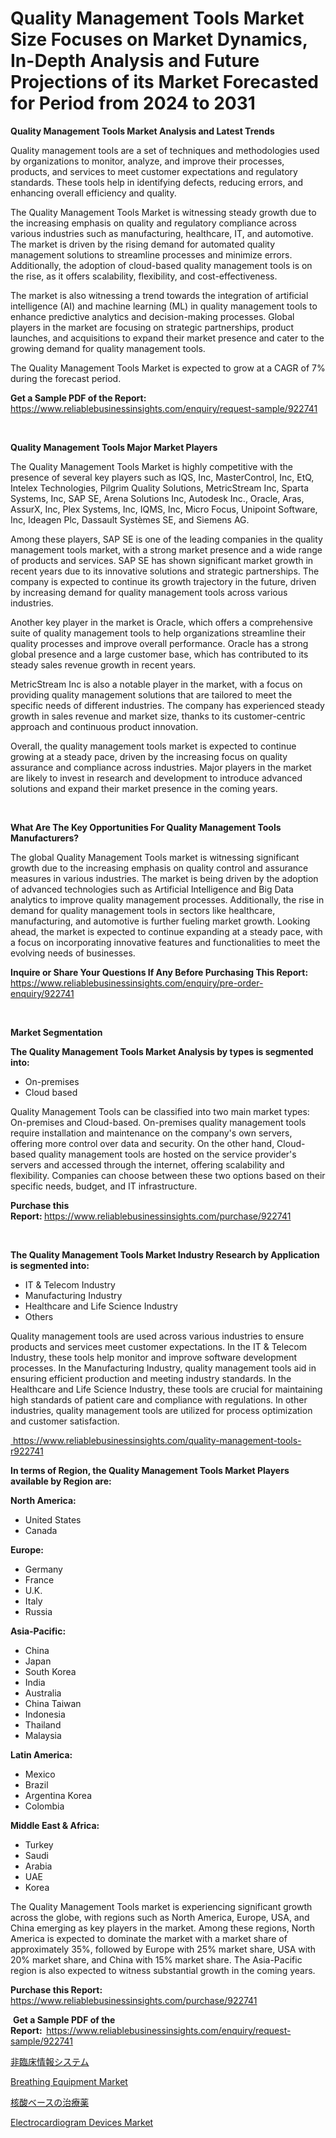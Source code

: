 <p><h1>Quality Management Tools Market Size Focuses on Market Dynamics, In-Depth Analysis and Future Projections of its Market Forecasted for Period from 2024 to 2031</h1></p><p><strong>Quality Management Tools Market Analysis and Latest Trends</strong></p>
<p><p>Quality management tools are a set of techniques and methodologies used by organizations to monitor, analyze, and improve their processes, products, and services to meet customer expectations and regulatory standards. These tools help in identifying defects, reducing errors, and enhancing overall efficiency and quality.</p><p>The Quality Management Tools Market is witnessing steady growth due to the increasing emphasis on quality and regulatory compliance across various industries such as manufacturing, healthcare, IT, and automotive. The market is driven by the rising demand for automated quality management solutions to streamline processes and minimize errors. Additionally, the adoption of cloud-based quality management tools is on the rise, as it offers scalability, flexibility, and cost-effectiveness.</p><p>The market is also witnessing a trend towards the integration of artificial intelligence (AI) and machine learning (ML) in quality management tools to enhance predictive analytics and decision-making processes. Global players in the market are focusing on strategic partnerships, product launches, and acquisitions to expand their market presence and cater to the growing demand for quality management tools.</p><p>The Quality Management Tools Market is expected to grow at a CAGR of 7% during the forecast period.</p></p>
<p><strong>Get a Sample PDF of the Report:&nbsp;</strong> <a href="https://www.reliablebusinessinsights.com/enquiry/request-sample/922741">https://www.reliablebusinessinsights.com/enquiry/request-sample/922741</a></p>
<p>&nbsp;</p>
<p><strong>Quality Management Tools Major Market Players</strong></p>
<p><p>The Quality Management Tools Market is highly competitive with the presence of several key players such as IQS, Inc, MasterControl, Inc, EtQ, Intelex Technologies, Pilgrim Quality Solutions, MetricStream Inc, Sparta Systems, Inc, SAP SE, Arena Solutions Inc, Autodesk Inc., Oracle, Aras, AssurX, Inc, Plex Systems, Inc, IQMS, Inc, Micro Focus, Unipoint Software, Inc, Ideagen Plc, Dassault Systèmes SE, and Siemens AG.</p><p>Among these players, SAP SE is one of the leading companies in the quality management tools market, with a strong market presence and a wide range of products and services. SAP SE has shown significant market growth in recent years due to its innovative solutions and strategic partnerships. The company is expected to continue its growth trajectory in the future, driven by increasing demand for quality management tools across various industries.</p><p>Another key player in the market is Oracle, which offers a comprehensive suite of quality management tools to help organizations streamline their quality processes and improve overall performance. Oracle has a strong global presence and a large customer base, which has contributed to its steady sales revenue growth in recent years.</p><p>MetricStream Inc is also a notable player in the market, with a focus on providing quality management solutions that are tailored to meet the specific needs of different industries. The company has experienced steady growth in sales revenue and market size, thanks to its customer-centric approach and continuous product innovation.</p><p>Overall, the quality management tools market is expected to continue growing at a steady pace, driven by the increasing focus on quality assurance and compliance across industries. Major players in the market are likely to invest in research and development to introduce advanced solutions and expand their market presence in the coming years.</p></p>
<p>&nbsp;</p>
<p><strong>What Are The Key Opportunities For Quality Management Tools Manufacturers?</strong></p>
<p><p>The global Quality Management Tools market is witnessing significant growth due to the increasing emphasis on quality control and assurance measures in various industries. The market is being driven by the adoption of advanced technologies such as Artificial Intelligence and Big Data analytics to improve quality management processes. Additionally, the rise in demand for quality management tools in sectors like healthcare, manufacturing, and automotive is further fueling market growth. Looking ahead, the market is expected to continue expanding at a steady pace, with a focus on incorporating innovative features and functionalities to meet the evolving needs of businesses.</p></p>
<p><strong>Inquire or Share Your Questions If Any Before Purchasing This Report:</strong> <a href="https://www.reliablebusinessinsights.com/enquiry/pre-order-enquiry/922741">https://www.reliablebusinessinsights.com/enquiry/pre-order-enquiry/922741</a></p>
<p>&nbsp;</p>
<p><strong>Market Segmentation</strong></p>
<p><strong>The Quality Management Tools Market Analysis by types is segmented into:</strong></p>
<p><ul><li>On-premises</li><li>Cloud based</li></ul></p>
<p><p>Quality Management Tools can be classified into two main market types: On-premises and Cloud-based. On-premises quality management tools require installation and maintenance on the company's own servers, offering more control over data and security. On the other hand, Cloud-based quality management tools are hosted on the service provider's servers and accessed through the internet, offering scalability and flexibility. Companies can choose between these two options based on their specific needs, budget, and IT infrastructure.</p></p>
<p><strong>Purchase this Report:&nbsp;</strong><a href="https://www.reliablebusinessinsights.com/purchase/922741">https://www.reliablebusinessinsights.com/purchase/922741</a></p>
<p>&nbsp;</p>
<p><strong>The Quality Management Tools Market Industry Research by Application is segmented into:</strong></p>
<p><ul><li>IT & Telecom Industry</li><li>Manufacturing Industry</li><li>Healthcare and Life Science Industry</li><li>Others</li></ul></p>
<p><p>Quality management tools are used across various industries to ensure products and services meet customer expectations. In the IT & Telecom Industry, these tools help monitor and improve software development processes. In the Manufacturing Industry, quality management tools aid in ensuring efficient production and meeting industry standards. In the Healthcare and Life Science Industry, these tools are crucial for maintaining high standards of patient care and compliance with regulations. In other industries, quality management tools are utilized for process optimization and customer satisfaction.</p></p>
<p><a href="https://www.reliablebusinessinsights.com/quality-management-tools-r922741">&nbsp;https://www.reliablebusinessinsights.com/quality-management-tools-r922741</a></p>
<p><strong>In terms of Region, the Quality Management Tools Market Players available by Region are:</strong></p>
<p>
    <p> <strong> North America: </strong>
        <ul>
            <li>United States</li>
            <li>Canada</li>
        </ul>
        </p> 
    <p> <strong> Europe: </strong>
        <ul>
            <li>Germany</li>
            <li>France</li>
            <li>U.K.</li>
            <li>Italy</li>
            <li>Russia</li>
        </ul>
        </p> 
    <p> <strong> Asia-Pacific: </strong>
        <ul>
            <li>China</li>
            <li>Japan</li>
            <li>South Korea</li>
            <li>India</li>
            <li>Australia</li>
            <li>China Taiwan</li>
            <li>Indonesia</li>
            <li>Thailand</li>
            <li>Malaysia</li>
        </ul>
        </p> 
    <p> <strong> Latin America: </strong>
        <ul>
            <li>Mexico</li>
            <li>Brazil</li>
            <li>Argentina Korea</li>
            <li>Colombia</li>
        </ul>
        </p> 
    <p> <strong> Middle East & Africa: </strong>
        <ul>
            <li>Turkey</li>
            <li>Saudi</li>
            <li>Arabia</li>
            <li>UAE</li>
            <li>Korea</li>
        </ul>
    </p>
    </p>
<p><p>The Quality Management Tools market is experiencing significant growth across the globe, with regions such as North America, Europe, USA, and China emerging as key players in the market. Among these regions, North America is expected to dominate the market with a market share of approximately 35%, followed by Europe with 25% market share, USA with 20% market share, and China with 15% market share. The Asia-Pacific region is also expected to witness substantial growth in the coming years.</p></p>
<p><strong>Purchase this Report: </strong><a href="https://www.reliablebusinessinsights.com/purchase/922741">https://www.reliablebusinessinsights.com/purchase/922741</a></p>
<p>&nbsp;<strong>Get a Sample PDF of the Report:&nbsp;&nbsp;</strong><a href="https://www.reliablebusinessinsights.com/enquiry/request-sample/922741">https://www.reliablebusinessinsights.com/enquiry/request-sample/922741</a></p>
<p><strong></strong></p>
<p><p><a href="https://github.com/avwofrml53535/Market-Research-Report-List-3/blob/main/4888195173974.md">非臨床情報システム</a></p><p><a href="https://github.com/sleepman642/Market-Research-Report-List-1/blob/main/breathing-equipment-market.md">Breathing Equipment Market</a></p><p><a href="https://github.com/vtbvgl20191192/Market-Research-Report-List-3/blob/main/4123187173975.md">核酸ベースの治療薬</a></p><p><a href="https://github.com/anggakarna133/Market-Research-Report-List-1/blob/main/electrocardiogram-devices-market.md">Electrocardiogram Devices Market</a></p></p>